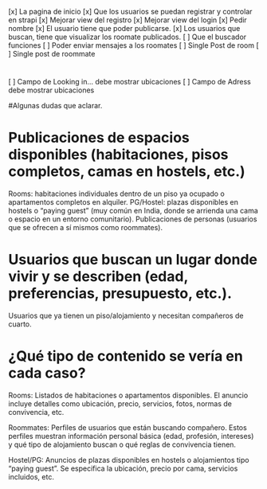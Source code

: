 
[x] La pagina de inicio
[x] Que los usuarios se puedan registrar y controlar en strapi
[x] Mejorar view del registro
[x] Mejorar view del login
[x] Pedir nombre
[x] El usuario tiene que poder publicarse.
[x] Los usuarios que buscan, tiene que visualizar los roomate publicados.
[ ] Que el buscador funciones
[ ] Poder enviar mensajes a los roomates
[ ] Single Post de room
[ ] Single post de roommate


#
[ ] Campo de Looking in... debe mostrar ubicaciones
[ ] Campo de Adress debe mostrar ubicaciones



#Algunas dudas que aclarar.

#

# Publicaciones de espacios disponibles (habitaciones, pisos completos, camas en hostels, etc.)

Rooms: habitaciones individuales dentro de un piso ya ocupado o apartamentos completos en alquiler.
PG/Hostel: plazas disponibles en hostels o “paying guest” (muy común en India, donde se arrienda una cama o espacio en un entorno comunitario).
Publicaciones de personas (usuarios que se ofrecen a sí mismos como roommates).

# Usuarios que buscan un lugar donde vivir y se describen (edad, preferencias, presupuesto, etc.).

Usuarios que ya tienen un piso/alojamiento y necesitan compañeros de cuarto.

# ¿Qué tipo de contenido se vería en cada caso?

Rooms: Listados de habitaciones o apartamentos disponibles. El anuncio incluye detalles como ubicación, precio, servicios, fotos, normas de convivencia, etc.

Roommates: Perfiles de usuarios que están buscando compañero. Estos perfiles muestran información personal básica (edad, profesión, intereses) y qué tipo de alojamiento buscan o qué reglas de convivencia tienen.

Hostel/PG: Anuncios de plazas disponibles en hostels o alojamientos tipo “paying guest”. Se especifica la ubicación, precio por cama, servicios incluidos, etc.
